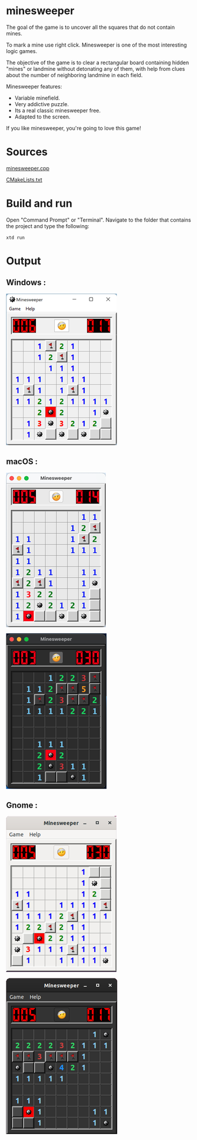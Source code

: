 # minesweeper

The goal of the game is to uncover all the squares that do not contain mines.

To mark a mine use right click. Minesweeper is one of the most interesting logic games.

The objective of the game is to clear a rectangular board containing hidden "mines" or landmine without detonating any of them, 
with help from clues about the number of neighboring landmine in each field.

Minesweeper features:
 - Variable minefield.
 - Very addictive puzzle.
 - Its a real classic minesweeper free.
 - Adapted to the screen.
 
 If you like minesweeper, you're going to love this game!
 
# Sources

[minesweeper.cpp](minesweeper.cpp)

[CMakeLists.txt](CMakeLists.txt)

# Build and run

Open "Command Prompt" or "Terminal". Navigate to the folder that contains the project and type the following:

```shell
xtd run
```

# Output

## Windows :

![Screenshot](../../../docs/pictures/examples/minesweeper_w.png)

## macOS :

![Screenshot](../../../docs/pictures/examples/minesweeper_m.png)

![Screenshot](../../../docs/pictures/examples/minesweeper_md.png)

## Gnome :

![Screenshot](../../../docs/pictures/examples/minesweeper_g.png)

![Screenshot](../../../docs/pictures/examples/minesweeper_gd.png)
